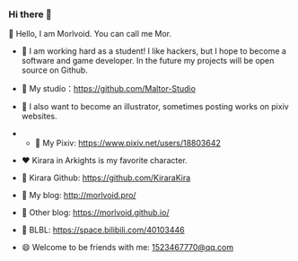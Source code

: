 ### Hi there 👋

<!--
**Morlvoid/Morlvoid** is a ✨ _special_ ✨ repository because its `README.md` (this file) appears on your GitHub profile.

Here are some ideas to get you started:

- 🔭 I’m currently working on ...
- 🌱 I’m currently learning ...
- 👯 I’m looking to collaborate on ...
- 🤔 I’m looking for help with ...
- 💬 Ask me about ...
- 📫 How to reach me: ...
- 😄 Pronouns: ...
- ⚡ Fun fact: ...
-->

👋 Hello, I am Morlvoid. You can call me Mor. 

- 🌱 I am working hard as a student! I like hackers, but I hope to become a software and game developer. In the future my projects will be open source on Github.
- 🤔 My studio：https://github.com/Maltor-Studio


- 🌱 I also want to become an illustrator, sometimes posting works on pixiv websites.
- - 💬 My Pixiv: https://www.pixiv.net/users/18803642
 

- ❤ Kirara in Arkights is my favorite character.
- 💬 Kirara Github: https://github.com/KiraraKira

  
- 💬 My blog: http://morlvoid.pro/
- 💬 Other blog: https://morlvoid.github.io/
- 💬 BLBL: https://space.bilibili.com/40103446
- 😄 Welcome to be friends with me: 1523467770@qq.com

